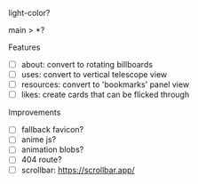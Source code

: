 light-color?

main > *?

Features
- [ ] about: convert to rotating billboards
- [ ] uses: convert to vertical telescope view
- [ ] resources: convert to 'bookmarks' panel view
- [ ] likes: create cards that can be flicked through

Improvements
- [ ] fallback favicon?
- [ ] anime js?
- [ ] animation blobs?
- [ ] 404 route?
- [ ] scrollbar: https://scrollbar.app/
